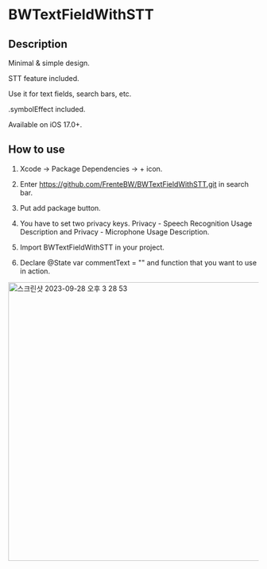 # BWTextFieldWithSTT

## Description

Minimal & simple design.

STT feature included.

Use it for text fields, search bars, etc.

.symbolEffect included.

Available on iOS 17.0+.


## How to use

1. Xcode -> Package Dependencies -> + icon.

2. Enter https://github.com/FrenteBW/BWTextFieldWithSTT.git in search bar.

3. Put add package button.

4. You have to set two privacy keys. Privacy - Speech Recognition Usage Description and Privacy - Microphone Usage Description.

5. Import BWTextFieldWithSTT in your project.

6. Declare @State var commentText = "" and function that you want to use in action.

<img width="561" alt="스크린샷 2023-09-28 오후 3 28 53" src="https://github.com/FrenteBW/BWTextFieldWithSTT/assets/88021794/22d7b5de-b129-4ac7-a1db-2eff93f01cb2">

